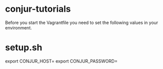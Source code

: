 # conjur-tutorials

Before you start the Vagrantfile you need to set the following values in your environment.  

setup.sh
=
export CONJUR_HOST=<hostname of your conjur server>
export CONJUR_PASSWORD=<admin password for the conjur server>


